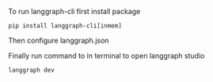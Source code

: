 To run langgraph-cli first install package

```
pip install langgraph-cli[inmem]
```

Then configure langgraph.json

Finally run command to in terminal to open langgraph studio

```bash
langgraph dev
```